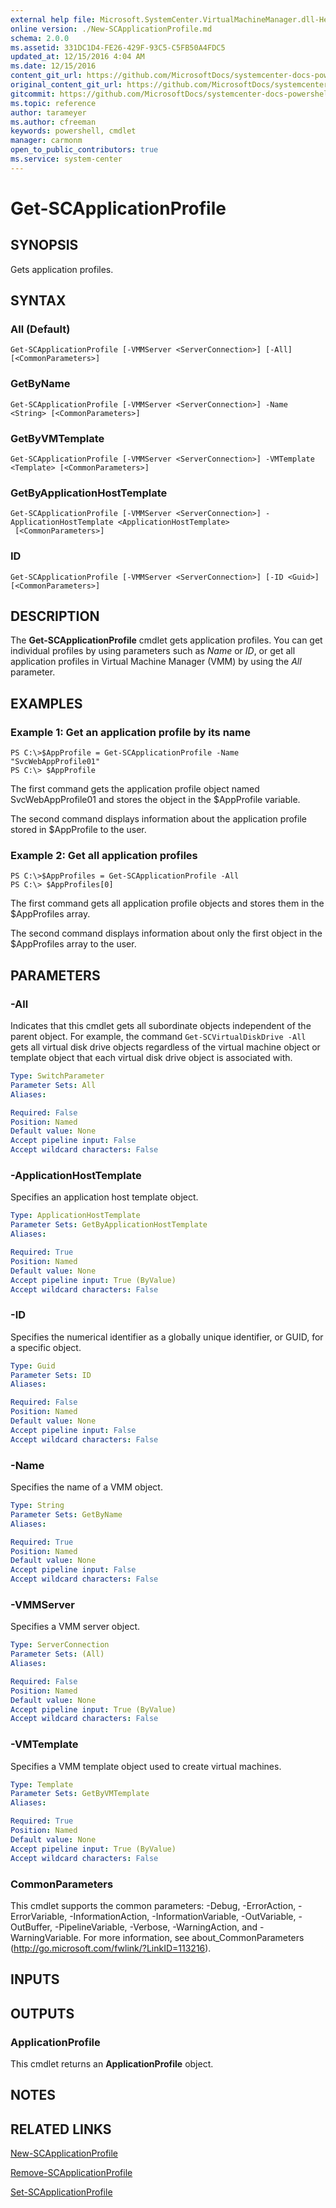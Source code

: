 ```yaml
---
external help file: Microsoft.SystemCenter.VirtualMachineManager.dll-Help.xml
online version: ./New-SCApplicationProfile.md
schema: 2.0.0
ms.assetid: 331DC1D4-FE26-429F-93C5-C5FB50A4FDC5
updated_at: 12/15/2016 4:04 AM
ms.date: 12/15/2016
content_git_url: https://github.com/MicrosoftDocs/systemcenter-docs-powershell/blob/master/systemcenter-cmdlets/SystemCenter2016/VirtualMachineManager/vlatest/Get-SCApplicationProfile.md
original_content_git_url: https://github.com/MicrosoftDocs/systemcenter-docs-powershell/blob/master/systemcenter-cmdlets/SystemCenter2016/VirtualMachineManager/vlatest/Get-SCApplicationProfile.md
gitcommit: https://github.com/MicrosoftDocs/systemcenter-docs-powershell/blob/7df4508c7b907a214e6a8eca76037b06065ef078/systemcenter-cmdlets/SystemCenter2016/VirtualMachineManager/vlatest/Get-SCApplicationProfile.md
ms.topic: reference
author: tarameyer
ms.author: cfreeman
keywords: powershell, cmdlet
manager: carmonm
open_to_public_contributors: true
ms.service: system-center
---
```


# Get-SCApplicationProfile

## SYNOPSIS
Gets application profiles.

## SYNTAX

### All (Default)
```
Get-SCApplicationProfile [-VMMServer <ServerConnection>] [-All] [<CommonParameters>]
```

### GetByName
```
Get-SCApplicationProfile [-VMMServer <ServerConnection>] -Name <String> [<CommonParameters>]
```

### GetByVMTemplate
```
Get-SCApplicationProfile [-VMMServer <ServerConnection>] -VMTemplate <Template> [<CommonParameters>]
```

### GetByApplicationHostTemplate
```
Get-SCApplicationProfile [-VMMServer <ServerConnection>] -ApplicationHostTemplate <ApplicationHostTemplate>
 [<CommonParameters>]
```

### ID
```
Get-SCApplicationProfile [-VMMServer <ServerConnection>] [-ID <Guid>] [<CommonParameters>]
```

## DESCRIPTION
The **Get-SCApplicationProfile** cmdlet gets application profiles.
You can get individual profiles by using parameters such as *Name* or *ID*, or get all application profiles in Virtual Machine Manager (VMM) by using the *All* parameter.

## EXAMPLES

### Example 1: Get an application profile by its name
```
PS C:\>$AppProfile = Get-SCApplicationProfile -Name "SvcWebAppProfile01"
PS C:\> $AppProfile
```

The first command gets the application profile object named SvcWebAppProfile01 and stores the object in the $AppProfile variable.

The second command displays information about the application profile stored in $AppProfile to the user.

### Example 2: Get all application profiles
```
PS C:\>$AppProfiles = Get-SCApplicationProfile -All
PS C:\> $AppProfiles[0]
```

The first command gets all application profile objects and stores them in the $AppProfiles array.

The second command displays information about only the first object in the $AppProfiles array to the user.

## PARAMETERS

### -All
Indicates that this cmdlet gets all subordinate objects independent of the parent object.
For example, the command `Get-SCVirtualDiskDrive -All` gets all virtual disk drive objects regardless of the virtual machine object or template object that each virtual disk drive object is associated with.

```yaml
Type: SwitchParameter
Parameter Sets: All
Aliases: 

Required: False
Position: Named
Default value: None
Accept pipeline input: False
Accept wildcard characters: False
```

### -ApplicationHostTemplate
Specifies an application host template object.

```yaml
Type: ApplicationHostTemplate
Parameter Sets: GetByApplicationHostTemplate
Aliases: 

Required: True
Position: Named
Default value: None
Accept pipeline input: True (ByValue)
Accept wildcard characters: False
```

### -ID
Specifies the numerical identifier as a globally unique identifier, or GUID, for a specific object.

```yaml
Type: Guid
Parameter Sets: ID
Aliases: 

Required: False
Position: Named
Default value: None
Accept pipeline input: False
Accept wildcard characters: False
```

### -Name
Specifies the name of a VMM object.

```yaml
Type: String
Parameter Sets: GetByName
Aliases: 

Required: True
Position: Named
Default value: None
Accept pipeline input: False
Accept wildcard characters: False
```

### -VMMServer
Specifies a VMM server object.

```yaml
Type: ServerConnection
Parameter Sets: (All)
Aliases: 

Required: False
Position: Named
Default value: None
Accept pipeline input: True (ByValue)
Accept wildcard characters: False
```

### -VMTemplate
Specifies a VMM template object used to create virtual machines.

```yaml
Type: Template
Parameter Sets: GetByVMTemplate
Aliases: 

Required: True
Position: Named
Default value: None
Accept pipeline input: True (ByValue)
Accept wildcard characters: False
```

### CommonParameters
This cmdlet supports the common parameters: -Debug, -ErrorAction, -ErrorVariable, -InformationAction, -InformationVariable, -OutVariable, -OutBuffer, -PipelineVariable, -Verbose, -WarningAction, and -WarningVariable. For more information, see about_CommonParameters (http://go.microsoft.com/fwlink/?LinkID=113216).

## INPUTS

## OUTPUTS

### ApplicationProfile
This cmdlet returns an **ApplicationProfile** object.

## NOTES

## RELATED LINKS

[New-SCApplicationProfile](xref:SystemCenter2016/VirtualMachineManager/vlatest/New-SCApplicationProfile.md)

[Remove-SCApplicationProfile](xref:SystemCenter2016/VirtualMachineManager/vlatest/Remove-SCApplicationProfile.md)

[Set-SCApplicationProfile](xref:SystemCenter2016/VirtualMachineManager/vlatest/Set-SCApplicationProfile.md)

